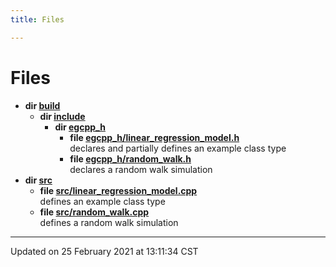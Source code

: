 ```yaml
---
title: Files

---
```


# Files




* **dir [build](/eg-cpp-library/files/dir_4fef79e7177ba769987a8da36c892c5f/#dir-build)** 
    * **dir [include](/eg-cpp-library/files/dir_8f2980731aba7ec7b9fcae5764f196e3/#dir-include)** 
        * **dir [egcpp_h](/eg-cpp-library/files/dir_e5b5d92a17ead9a8b10414e7c30597b7/#dir-egcpp_h)** 
            * **file [egcpp_h/linear_regression_model.h](/eg-cpp-library/files/linear__regression__model_8h/#file-linear_regression_model.h)** <br>declares and partially defines an example class type 
            * **file [egcpp_h/random_walk.h](/eg-cpp-library/files/random__walk_8h/#file-random_walk.h)** <br>declares a random walk simulation 
* **dir [src](/eg-cpp-library/files/dir_68267d1309a1af8e8297ef4c3efbcdba/#dir-src)** 
    * **file [src/linear_regression_model.cpp](/eg-cpp-library/files/linear__regression__model_8cpp/#file-linear_regression_model.cpp)** <br>defines an example class type 
    * **file [src/random_walk.cpp](/eg-cpp-library/files/random__walk_8cpp/#file-random_walk.cpp)** <br>defines a random walk simulation 



-------------------------------

Updated on 25 February 2021 at 13:11:34 CST

